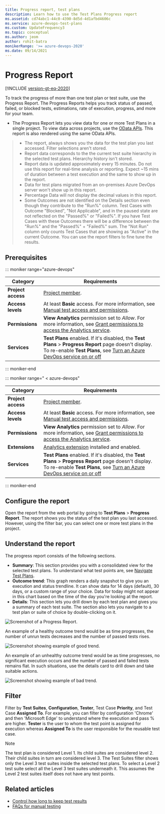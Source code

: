 ```yaml
---
title: Progress report, test plans
description: Learn how to use the Test Plans Progress report  
ms.assetid: cd74abc1-44c0-4390-8d5d-4d1afbd4606c
ms.service: azure-devops-test-plans
ms.custom: UpdateFrequency3
ms.topic: conceptual
ms.author: jeom
author: rohit-batra
monikerRange: '>= azure-devops-2020'
ms.date: 09/14/2021
---
```


# Progress Report

[!INCLUDE [version-gt-eq-2020](../includes/version-gt-eq-2020.md)]  
  
To track the progress of more than one test plan or test suite, use the Progress Report. The Progress Reports helps you track status of passed, failed, or blocked tests, estimations, rate of execution, progress, and more for your team.

- The Progress Report lets you view data for one or more Test Plans in a single project. To view data across projects, use the [OData APIs](../report/extend-analytics/data-model-analytics-service.md). This report is also rendered using the same OData APIs. 
> - The report, always shows you the data for the test plan you last accessed. Filter selections aren't stored.  
> - Report data corresponds to the the current test suite hierarchy in the selected test plans. Hierarchy history isn't stored.
> - Report data is updated approximately every 15 minutes. Do not use this report for real-time analysis or reporting. Expect ~15 mins of duration between a test execution and the same to show up in the report. 
> - Data for test plans migrated from an on-premises Azure DevOps server won't show up in this report.
> - Percentage Data will not display the decimal values in this report.
> - Some Outcomes are not identified on the Details section even though they contribute to the "Run%" column. Test Cases with Outcome "Blocked", "Not Applicable", and in the paused state are not reflected on the "Passed%" or "Failed%". If you have Test Cases with these Outcomes there will be a difference between the "Run%" and the "Passed%" + "Failed%" sum. The "Not Run" column only counts Test Cases that are showing as "Active" in the current Outcome. You can use the report filters to fine tune the results.   

## Prerequisites

::: moniker range="azure-devops"

| Category | Requirements |
|--------------|-------------|
|**Project access**| [Project member](../../organizations/security/add-users-team-project.md). |
|**Access levels**| At least **Basic** access. For more information, see [Manual test access and permissions](../manual-test-permissions.md). |
| **Permissions** |**View Analytics**  permission set to *Allow*. For more information, see [Grant permissions to access the Analytics service](../report/powerbi/analytics-security.md).| 
|**Services** |**Test Plans** enabled. If it's disabled, the **Test Plans** > **Progress Report** page doesn't display. To re-enable **Test Plans**, see [Turn an Azure DevOps service on or off](../organizations/settings/set-services.md)|

::: moniker-end

::: moniker range=" < azure-devops"

| Category | Requirements |
|--------------|-------------|
|**Project access**| [Project member](../../organizations/security/add-users-team-project.md). |
|**Access levels**| At least **Basic** access. For more information, see [Manual test access and permissions](../manual-test-permissions.md). |
| **Permissions** |**View Analytics**  permission set to *Allow*. For more information, see [Grant permissions to access the Analytics service](../report/powerbi/analytics-security.md).| 
| **Extensions** |[Analytics extension](../report/dashboards/analytics-extension.md) installed and enabled.   |
|**Services** |**Test Plans** enabled. If it's disabled, the **Test Plans** > **Progress Report** page doesn't display. To re-enable **Test Plans**, see [Turn an Azure DevOps service on or off](../organizations/settings/set-services.md)|

::: moniker-end

## Configure the report

Open the report from the web portal by going to **Test Plans** > **Progress Report**. The report shows you the status of the test plan you last accessed. However, using the filter bar, you can select one or more test plans in the project.

## Understand the report

The progress report consists of the following sections.
- **Summary**: This section provides you with a consolidated view for the selected test plans. To understand what test points are, see [Navigate Test Plans](navigate-test-plans.md).
- **Outcome trend**: This graph renders a daily snapshot to give you an execution and status trendline. It can show data for 14 days (default), 30 days, or a custom range of your choice. Data for today might not appear in this chart based on the time of the day you're looking at the report.
- **Details**: This section lets you drill down by each test plan and gives you a summary of each test suite. The section also lets you navigate to a test plan or suite of choice by double-clicking on it.

![Screenshot of a Progress Report.](media/progress-report/snippet.PNG)

An example of a healthy outcome trend would be as time progresses, the number of unrun tests decreases and the number of passed tests rises.

![Screenshot showing example of good trend.](media/progress-report/goodtrend.PNG)

An example of an unhealthy outcome trend would be as time progresses, no significant execution occurs and the number of passed and failed tests remains flat. In such situations, use the details card to drill down and take suitable actions.

![Screenshot showing example of bad trend.](media/progress-report/badtrend.png)

## Filter

Filter by **Test Suites**, **Configuration**, **Tester**, Test Case **Priority**, and Test Case **Assigned To**. For example, you can filter by configuration 'Chrome' and then 'Microsoft Edge' to understand where the execution and pass % are higher. **Tester** is the user to whom the test point is assigned for execution whereas **Assigned To** is the user responsible for the reusable test case.

> [!NOTE]   
> The test plan is considered Level 1. Its child suites are considered level 2. Their child suites in turn are considered level 3. The Test Suites filter shows only the Level 3 test suites inside the selected test plans. To select a Level 2 test suite select all the Level 3 test suites underneath it. This assumes the Level 2 test suites itself does not have any test points.


 
  

## Related articles

- [Control how long to keep test results](how-long-to-keep-test-results.md)
- [FAQs for manual testing](reference-qa.yml#trackstatus)


